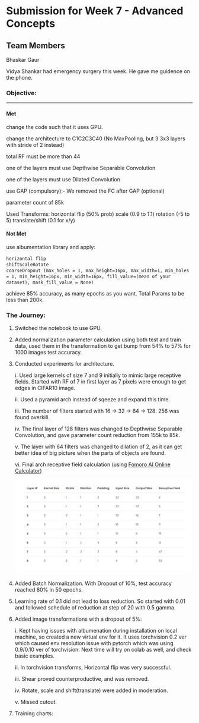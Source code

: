 # Submission for Week 7 - Advanced Concepts

## Team Members

Bhaskar Gaur

Vidya Shankar had emergency surgery this week. He gave me guidence on the phone.


### Objective:

---
#### Met
change the code such that it uses GPU.

change the architecture to C1C2C3C40  (No MaxPooling, but 3 3x3 layers with stride of 2 instead)

total RF must be more than 44

one of the layers must use Depthwise Separable Convolution

one of the layers must use Dilated Convolution

use GAP (compulsory):- We removed the FC after GAP (optional)

parameter count of 85k

Used Transforms:
    horizontal flip (50% prob)
    scale (0.9 to 1.1)
    rotation (-5 to 5)
    translate/shift (0.1 for x/y)

#### Not Met
use albumentation library and apply:

    horizontal flip
    shiftScaleRotate
    coarseDropout (max_holes = 1, max_height=16px, max_width=1, min_holes = 1, min_height=16px, min_width=16px, fill_value=(mean of your dataset), mask_fill_value = None)

achieve 85% accuracy, as many epochs as you want. Total Params to be less than 200k. 


### The Journey:
1. Switched the notebook to use GPU.
2. Added normalization parameter calculation using both test and train data, used them in the transformation to get bump from 54% to 57% for 1000 images test accuracy.
3. Conducted experiments for architecture.

    i. Used large kernels of size 7 and 9 initially to mimic large receptive fields. Started with RF of 7 in first layer as 7 pixels were enough to get edges in CIFAR10 image.
    
    ii. Used a pyramid arch instead of sqeeze and expand this time.
    
    iii. The number of filters started with 16 -> 32 -> 64 -> 128. 256 was found overkill.
    
    iv. The final layer of 128 filters was changed to Depthwise Separable Convolution, and gave parameter count reduction from 155k to 85k.
    
    v. The layer with 64 filters was changed to dilation of 2, as it can get better idea of big picture when the parts of objects are found.
    
    vi. Final arch receptive field calculation (using [Fomoro AI Online Calculator](https://fomoro.com/research/article/receptive-field-calculator#3,1,1,SAME;3,1,1,SAME;3,2,1,SAME;3,1,1,SAME;3,2,1,SAME;3,1,2,SAME;3,2,2,SAME;3,2,1,SAME))
    
    ![Receptive Field Calculation!](images/net3.png)
    
    
4. Added Batch Normalization. With Dropout of 10%, test accuracy reached 80% in 50 epochs.
5. Learning rate of 0.1 did not lead to loss reduction. So started with 0.01 and followed schedule of reduction at step of 20 with 0.5 gamma.
6. Added image transformations with a dropout of 5%: 

    i.  Kept having issues with albumenation during installation on local machine, so created a new virtual env for it. It uses torchvision 0.2 ver which caused env resolution issue with pytorch which was using 0.9/0.10 ver of torchvision. Next time will try on colab as well, and check basic examples.
    
    ii. In torchvision transforms, Horizontal flip was very successful.
    
    iii. Shear proved counterproductive, and was removed.
    
    iv. Rotate, scale and shift(translate) were added in moderation.
    
    v. Missed cutout.

7. Training charts:

    

